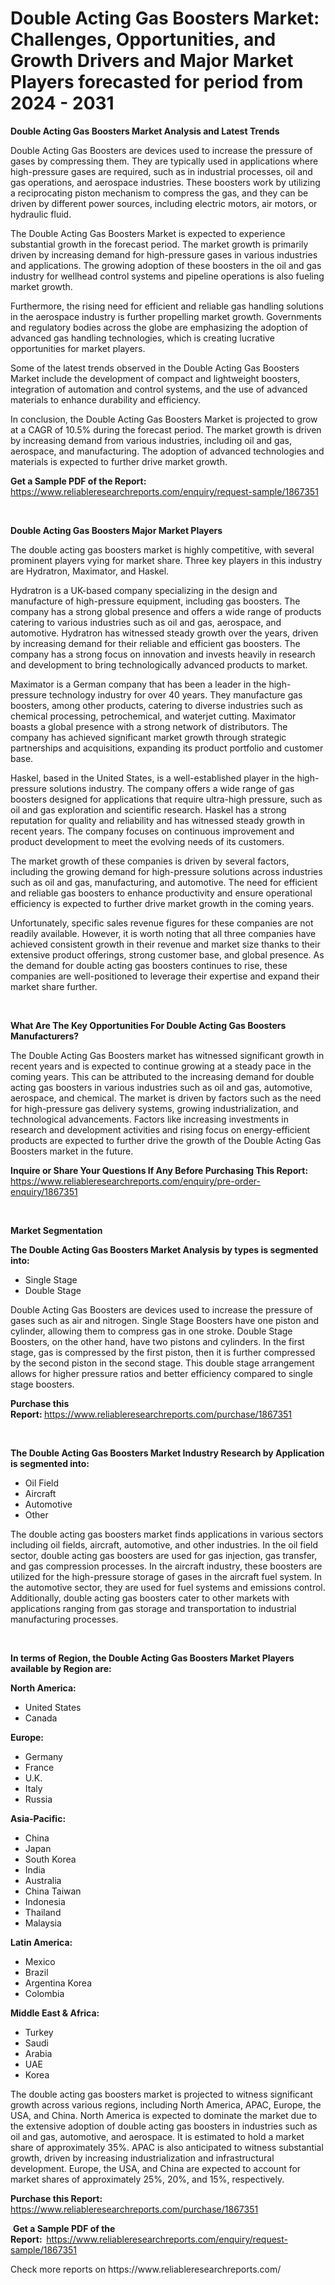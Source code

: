 <p><h1>Double Acting Gas Boosters Market: Challenges, Opportunities, and Growth Drivers and Major Market Players forecasted for period from 2024 - 2031</h1></p><p><strong>Double Acting Gas Boosters Market Analysis and Latest Trends</strong></p>
<p><p>Double Acting Gas Boosters are devices used to increase the pressure of gases by compressing them. They are typically used in applications where high-pressure gases are required, such as in industrial processes, oil and gas operations, and aerospace industries. These boosters work by utilizing a reciprocating piston mechanism to compress the gas, and they can be driven by different power sources, including electric motors, air motors, or hydraulic fluid.</p><p>The Double Acting Gas Boosters Market is expected to experience substantial growth in the forecast period. The market growth is primarily driven by increasing demand for high-pressure gases in various industries and applications. The growing adoption of these boosters in the oil and gas industry for wellhead control systems and pipeline operations is also fueling market growth.</p><p>Furthermore, the rising need for efficient and reliable gas handling solutions in the aerospace industry is further propelling market growth. Governments and regulatory bodies across the globe are emphasizing the adoption of advanced gas handling technologies, which is creating lucrative opportunities for market players.</p><p>Some of the latest trends observed in the Double Acting Gas Boosters Market include the development of compact and lightweight boosters, integration of automation and control systems, and the use of advanced materials to enhance durability and efficiency.</p><p>In conclusion, the Double Acting Gas Boosters Market is projected to grow at a CAGR of 10.5% during the forecast period. The market growth is driven by increasing demand from various industries, including oil and gas, aerospace, and manufacturing. The adoption of advanced technologies and materials is expected to further drive market growth.</p></p>
<p><strong>Get a Sample PDF of the Report:&nbsp;</strong> <a href="https://www.reliableresearchreports.com/enquiry/request-sample/1867351">https://www.reliableresearchreports.com/enquiry/request-sample/1867351</a></p>
<p>&nbsp;</p>
<p><strong>Double Acting Gas Boosters Major Market Players</strong></p>
<p><p>The double acting gas boosters market is highly competitive, with several prominent players vying for market share. Three key players in this industry are Hydratron, Maximator, and Haskel.</p><p>Hydratron is a UK-based company specializing in the design and manufacture of high-pressure equipment, including gas boosters. The company has a strong global presence and offers a wide range of products catering to various industries such as oil and gas, aerospace, and automotive. Hydratron has witnessed steady growth over the years, driven by increasing demand for their reliable and efficient gas boosters. The company has a strong focus on innovation and invests heavily in research and development to bring technologically advanced products to market.</p><p>Maximator is a German company that has been a leader in the high-pressure technology industry for over 40 years. They manufacture gas boosters, among other products, catering to diverse industries such as chemical processing, petrochemical, and waterjet cutting. Maximator boasts a global presence with a strong network of distributors. The company has achieved significant market growth through strategic partnerships and acquisitions, expanding its product portfolio and customer base.</p><p>Haskel, based in the United States, is a well-established player in the high-pressure solutions industry. The company offers a wide range of gas boosters designed for applications that require ultra-high pressure, such as oil and gas exploration and scientific research. Haskel has a strong reputation for quality and reliability and has witnessed steady growth in recent years. The company focuses on continuous improvement and product development to meet the evolving needs of its customers.</p><p>The market growth of these companies is driven by several factors, including the growing demand for high-pressure solutions across industries such as oil and gas, manufacturing, and automotive. The need for efficient and reliable gas boosters to enhance productivity and ensure operational efficiency is expected to further drive market growth in the coming years.</p><p>Unfortunately, specific sales revenue figures for these companies are not readily available. However, it is worth noting that all three companies have achieved consistent growth in their revenue and market size thanks to their extensive product offerings, strong customer base, and global presence. As the demand for double acting gas boosters continues to rise, these companies are well-positioned to leverage their expertise and expand their market share further.</p></p>
<p>&nbsp;</p>
<p><strong>What Are The Key Opportunities For Double Acting Gas Boosters Manufacturers?</strong></p>
<p><p>The Double Acting Gas Boosters market has witnessed significant growth in recent years and is expected to continue growing at a steady pace in the coming years. This can be attributed to the increasing demand for double acting gas boosters in various industries such as oil and gas, automotive, aerospace, and chemical. The market is driven by factors such as the need for high-pressure gas delivery systems, growing industrialization, and technological advancements. Factors like increasing investments in research and development activities and rising focus on energy-efficient products are expected to further drive the growth of the Double Acting Gas Boosters market in the future.</p></p>
<p><strong>Inquire or Share Your Questions If Any Before Purchasing This Report:</strong> <a href="https://www.reliableresearchreports.com/enquiry/pre-order-enquiry/1867351">https://www.reliableresearchreports.com/enquiry/pre-order-enquiry/1867351</a></p>
<p>&nbsp;</p>
<p><strong>Market Segmentation</strong></p>
<p><strong>The Double Acting Gas Boosters Market Analysis by types is segmented into:</strong></p>
<p><ul><li>Single Stage</li><li>Double Stage</li></ul></p>
<p><p>Double Acting Gas Boosters are devices used to increase the pressure of gases such as air and nitrogen. Single Stage Boosters have one piston and cylinder, allowing them to compress gas in one stroke. Double Stage Boosters, on the other hand, have two pistons and cylinders. In the first stage, gas is compressed by the first piston, then it is further compressed by the second piston in the second stage. This double stage arrangement allows for higher pressure ratios and better efficiency compared to single stage boosters.</p></p>
<p><strong>Purchase this Report:&nbsp;</strong><a href="https://www.reliableresearchreports.com/purchase/1867351">https://www.reliableresearchreports.com/purchase/1867351</a></p>
<p>&nbsp;</p>
<p><strong>The Double Acting Gas Boosters Market Industry Research by Application is segmented into:</strong></p>
<p><ul><li>Oil Field</li><li>Aircraft</li><li>Automotive</li><li>Other</li></ul></p>
<p><p>The double acting gas boosters market finds applications in various sectors including oil fields, aircraft, automotive, and other industries. In the oil field sector, double acting gas boosters are used for gas injection, gas transfer, and gas compression processes. In the aircraft industry, these boosters are utilized for the high-pressure storage of gases in the aircraft fuel system. In the automotive sector, they are used for fuel systems and emissions control. Additionally, double acting gas boosters cater to other markets with applications ranging from gas storage and transportation to industrial manufacturing processes.</p></p>
<p>&nbsp;</p>
<p><strong>In terms of Region, the Double Acting Gas Boosters Market Players available by Region are:</strong></p>
<p>
    <p> <strong> North America: </strong>
        <ul>
            <li>United States</li>
            <li>Canada</li>
        </ul>
        </p> 
    <p> <strong> Europe: </strong>
        <ul>
            <li>Germany</li>
            <li>France</li>
            <li>U.K.</li>
            <li>Italy</li>
            <li>Russia</li>
        </ul>
        </p> 
    <p> <strong> Asia-Pacific: </strong>
        <ul>
            <li>China</li>
            <li>Japan</li>
            <li>South Korea</li>
            <li>India</li>
            <li>Australia</li>
            <li>China Taiwan</li>
            <li>Indonesia</li>
            <li>Thailand</li>
            <li>Malaysia</li>
        </ul>
        </p> 
    <p> <strong> Latin America: </strong>
        <ul>
            <li>Mexico</li>
            <li>Brazil</li>
            <li>Argentina Korea</li>
            <li>Colombia</li>
        </ul>
        </p> 
    <p> <strong> Middle East & Africa: </strong>
        <ul>
            <li>Turkey</li>
            <li>Saudi</li>
            <li>Arabia</li>
            <li>UAE</li>
            <li>Korea</li>
        </ul>
    </p>
    </p>
<p><p>The double acting gas boosters market is projected to witness significant growth across various regions, including North America, APAC, Europe, the USA, and China. North America is expected to dominate the market due to the extensive adoption of double acting gas boosters in industries such as oil and gas, automotive, and aerospace. It is estimated to hold a market share of approximately 35%. APAC is also anticipated to witness substantial growth, driven by increasing industrialization and infrastructural development. Europe, the USA, and China are expected to account for market shares of approximately 25%, 20%, and 15%, respectively.</p></p>
<p><strong>Purchase this Report: </strong><a href="https://www.reliableresearchreports.com/purchase/1867351">https://www.reliableresearchreports.com/purchase/1867351</a></p>
<p>&nbsp;<strong>Get a Sample PDF of the Report:&nbsp;&nbsp;</strong><a href="https://www.reliableresearchreports.com/enquiry/request-sample/1867351">https://www.reliableresearchreports.com/enquiry/request-sample/1867351</a></p>
<p><strong></strong></p>
<p>Check more reports on https://www.reliableresearchreports.com/</p>